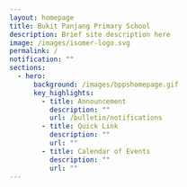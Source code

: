 ```yaml
---
layout: homepage
title: Bukit Panjang Primary School
description: Brief site description here
image: /images/isomer-logo.svg
permalink: /
notification: ""
sections:
  - hero:
      background: /images/bppshomepage.gif
      key_highlights:
        - title: Announcement
          description: ""
          url: /bulletin/notifications
        - title: Quick Link
          description: ""
          url: ""
        - title: Calendar of Events
          description: ""
          url: ""
---
```

